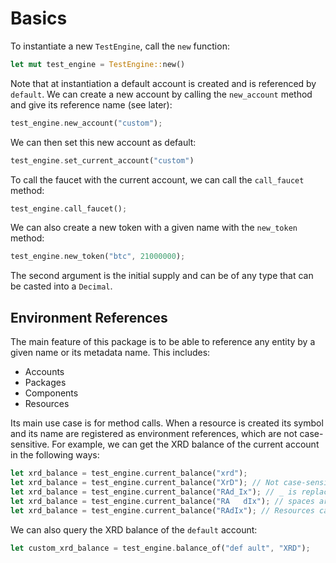 # Basics

To instantiate a new `TestEngine`, call the `new` function:

```Rust
let mut test_engine = TestEngine::new()
```

Note that at instantiation a default account is created and is referenced by `default`. We can create a new account by
calling the `new_account` method and give its reference name (see later):

```Rust
test_engine.new_account("custom");
```

We can then set this new account as default:

```Rust
test_engine.set_current_account("custom")
```

To call the faucet with the current account, we can call the `call_faucet` method:

```Rust
test_engine.call_faucet();
```

We can also create a new token with a given name with the `new_token` method:

```Rust
test_engine.new_token("btc", 21000000);
```

The second argument is the initial supply and can be of any type that can be casted into a `Decimal`.

## Environment References

The main feature of this package is to be able to reference any entity by a given name or its metadata name. This
includes:

- Accounts
- Packages
- Components
- Resources

Its main use case is for method calls. When a resource is created its symbol and its name are registered as environment
references, which are not case-sensitive. For example, we can get the XRD balance of the current account in the
following ways:

```Rust
let xrd_balance = test_engine.current_balance("xrd");
let xrd_balance = test_engine.current_balance("XrD"); // Not case-sensitive.
let xrd_balance = test_engine.current_balance("RAd_Ix"); // _ is replaced by an empty character.
let xrd_balance = test_engine.current_balance("RA   dIx"); // spaces are replaced by empty characters.
let xrd_balance = test_engine.current_balance("RAdIx"); // Resources can also be referenced by their name.
```

We can also query the XRD balance of the `default` account:

```Rust
let custom_xrd_balance = test_engine.balance_of("def ault", "XRD");
```
